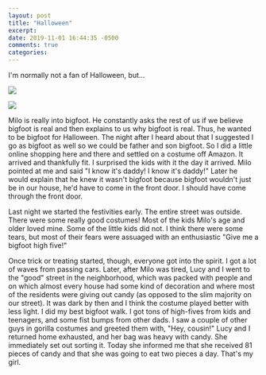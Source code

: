 ```yaml
---
layout: post
title: "Halloween"
excerpt: 
date: 2019-11-01 16:44:35 -0500
comments: true
categories: 
---
```


I'm normally not a fan of Halloween, but...

![]({{site.baseurl}}/assets/2019/11/milo_bigfoot.jpg)

![]({{site.baseurl}}/assets/2019/11/daniel_bigfoot.jpg)

Milo is really into bigfoot. He constantly asks the rest of us if we believe bigfoot is real and then explains to us why bigfoot is real. Thus, he wanted to be bigfoot for Halloween. The night after I heard about that I suggested I go as bigfoot as well so we could be father and son bigfoot. So I did a little online shopping here and there and settled on a costume off Amazon. It arrived and thankfully fit. I surprised the kids with it the day it arrived. Milo pointed at me and said "I know it's daddy! I know it's daddy!" Later he would explain that he knew it wasn't bigfoot because bigfoot wouldn't just be in our house, he'd have to come in the front door. I should have come through the front door.

Last night we started the festivities early. The entire street was outside. There were some really good costumes! Most of the kids Milo's age and older loved mine. Some of the little kids did not. I think there were some tears, but most of their fears were assuaged with an enthusiastic "Give me a bigfoot high five!" 

Once trick or treating started, though, everyone got into the spirit. I got a lot of waves from passing cars. Later, after Milo was tired, Lucy and I went to the "good" street in the neighborhood, which was packed with people and on which almost every house had some kind of decoration and where most of the residents were giving out candy (as opposed to the slim majority on our street). It was dark by then and I think the costume played better with less light. I did my best bigfoot walk. I got tons of high-fives from kids and teenagers, and some fist bumps from other dads. I saw a couple of other guys in gorilla costumes and greeted them with, "Hey, cousin!" Lucy and I returned home exhausted, and her bag was heavy with candy. She immediately set out sorting it. Today she informed me that she received 81 pieces of candy and that she was going to eat two pieces a day. That's my girl.